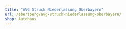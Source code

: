 ```yaml
---
title: "AVG Struck Niederlassung Oberbayern"
url: /ebersberg/avg-struck-niederlassung-oberbayern/
shop: Autohaus
---
```

